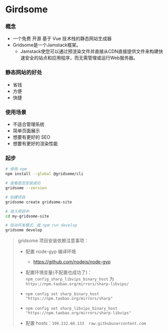 # Girdsome

### 概念
- 一个免费 开源 基于 Vue 技术栈的静态网站生成器
- Gridsome是一个Jamstack框架。 
    - Jamstack使您可以通过预渲染文件并直接从CDN直接提供文件来构建快速安全的站点和应用程序，而无需管理或运行Web服务器。

### 静态网站的好处
- 省钱
- 方便
- 快捷

### 使用场景
- 不适合管理系统
- 简单页面展示
- 想要有更好的 SEO
- 想要有更好的渲染性能

### 起步
```sh
# 使用 npm
npm install --global @gridsome/cli

# 查看是否安装成功
gridsome --version

# 创建项目
gridsome create gridsome-site

# 进入项目中
cd my-gridsome-site

# 启动开发模式，或 npm run develop
gridsome develop

```
> gridsome 项目安装依赖注意事项：
>
> - 配置 node-gyp 编译环境
>   - https://github.com/nodejs/node-gyp
>
>  - 配置环境变量(不配置也成功了)：`npm_config_sharp_libvips_binary_host` 为 `https://npm.taobao.org/mirrors/sharp-libvips/`
>   
>  - `npm config set sharp_binary_host "https://npm.taobao.org/mirrors/sharp"`
>  - `npm config set sharp_libvips_binary_host "https://npm.taobao.org/mirrors/sharp-libvips"`
>  - 配置 hosts：`199.232.68.133  raw.githubusercontent.com`




